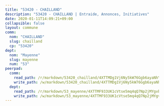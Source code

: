 ```yaml
---
title: "53420 - CHAILLAND"
description: "53420 - CHAILLAND | Entraide, Annonces, Initiatives"
date: 2020-01-11T14:09:21+09:00
collapsible: false
layout: commune
comm:
  nom: "CHAILLAND"
  slug: chailland
  cp: "53420"
dept:
  nom: "Mayenne"
  slug: mayenne
  num: "53"
peerpad:
  comm:
    read_path: /r/markdown/53420_chailland/4XTTMDg1Vj6Ny5kW76Ggb6ayaNhYK7LVBd9grATR2b4p91xTq
    write_path: /w/markdown/53420_chailland/4XTTMDg1Vj6Ny5kW76Ggb6ayaNhYK7LVBd9grATR2b4p91xTq-K3TgToCw4SqjivWb3bKhtoDXeMa5fsnfhMs2V9oGo88VzFKaoMzNAYZ6udQh8eTmjkuPqvQoAfTLQkLMvy66cGvnWtqu6A89iQ7uWfavx2z2CJnZhLbWscqQfRZHJw11hgEKcKVR
  dept:
    read_path: /r/markdown/53_mayenne/4XTTMF933UK1cVtse5mq4qQ7Np2jMYgvbp6qouY9MWyoeWY43
    write_path: /w/markdown/53_mayenne/4XTTMF933UK1cVtse5mq4qQ7Np2jMYgvbp6qouY9MWyoeWY43-K3TgUcgqTBNoSTxPqkZ94HV7ydPjBnvnBue9tEiK9jakhdXjxdo4Br4iK1oa2CDh4yEVWX1tFyjU9wvcKRuNLDocpAE5TJXkqSv2docSVtfLpqmkB6Zf1obqgGj7oAqY4ytCV5Es
---
```


